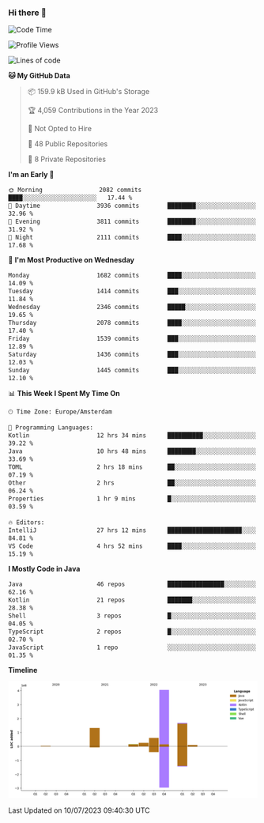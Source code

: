 ### Hi there 👋


<!--START_SECTION:waka-->
![Code Time](http://img.shields.io/badge/Code%20Time-3%2C342%20hrs%2054%20mins-blue)

![Profile Views](http://img.shields.io/badge/Profile%20Views-12-blue)

![Lines of code](https://img.shields.io/badge/From%20Hello%20World%20I%27ve%20Written-8.2%20million%20lines%20of%20code-blue)

**🐱 My GitHub Data** 

> 📦 159.9 kB Used in GitHub's Storage 
 > 
> 🏆 4,059 Contributions in the Year 2023
 > 
> 🚫 Not Opted to Hire
 > 
> 📜 48 Public Repositories 
 > 
> 🔑 8 Private Repositories 
 > 
**I'm an Early 🐤** 

```text
🌞 Morning                2082 commits        ████░░░░░░░░░░░░░░░░░░░░░   17.44 % 
🌆 Daytime                3936 commits        ████████░░░░░░░░░░░░░░░░░   32.96 % 
🌃 Evening                3811 commits        ████████░░░░░░░░░░░░░░░░░   31.92 % 
🌙 Night                  2111 commits        ████░░░░░░░░░░░░░░░░░░░░░   17.68 % 
```
📅 **I'm Most Productive on Wednesday** 

```text
Monday                   1682 commits        ████░░░░░░░░░░░░░░░░░░░░░   14.09 % 
Tuesday                  1414 commits        ███░░░░░░░░░░░░░░░░░░░░░░   11.84 % 
Wednesday                2346 commits        █████░░░░░░░░░░░░░░░░░░░░   19.65 % 
Thursday                 2078 commits        ████░░░░░░░░░░░░░░░░░░░░░   17.40 % 
Friday                   1539 commits        ███░░░░░░░░░░░░░░░░░░░░░░   12.89 % 
Saturday                 1436 commits        ███░░░░░░░░░░░░░░░░░░░░░░   12.03 % 
Sunday                   1445 commits        ███░░░░░░░░░░░░░░░░░░░░░░   12.10 % 
```


📊 **This Week I Spent My Time On** 

```text
🕑︎ Time Zone: Europe/Amsterdam

💬 Programming Languages: 
Kotlin                   12 hrs 34 mins      ██████████░░░░░░░░░░░░░░░   39.22 % 
Java                     10 hrs 48 mins      ████████░░░░░░░░░░░░░░░░░   33.69 % 
TOML                     2 hrs 18 mins       ██░░░░░░░░░░░░░░░░░░░░░░░   07.19 % 
Other                    2 hrs               ██░░░░░░░░░░░░░░░░░░░░░░░   06.24 % 
Properties               1 hr 9 mins         █░░░░░░░░░░░░░░░░░░░░░░░░   03.59 % 

🔥 Editors: 
IntelliJ                 27 hrs 12 mins      █████████████████████░░░░   84.81 % 
VS Code                  4 hrs 52 mins       ████░░░░░░░░░░░░░░░░░░░░░   15.19 % 
```

**I Mostly Code in Java** 

```text
Java                     46 repos            ████████████████░░░░░░░░░   62.16 % 
Kotlin                   21 repos            ███████░░░░░░░░░░░░░░░░░░   28.38 % 
Shell                    3 repos             █░░░░░░░░░░░░░░░░░░░░░░░░   04.05 % 
TypeScript               2 repos             █░░░░░░░░░░░░░░░░░░░░░░░░   02.70 % 
JavaScript               1 repo              ░░░░░░░░░░░░░░░░░░░░░░░░░   01.35 % 
```



**Timeline**

![Lines of Code chart](https://raw.githubusercontent.com/powercasgamer/powercasgamer/master/assets/bar_graph.png)


 Last Updated on 10/07/2023 09:40:30 UTC
<!--END_SECTION:waka-->
